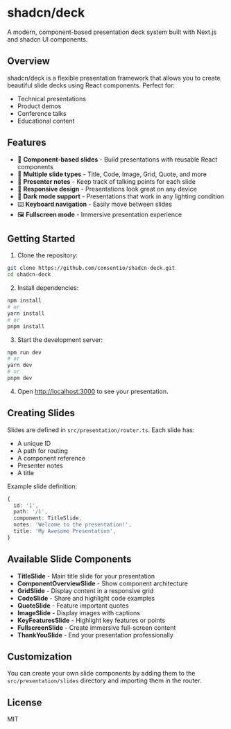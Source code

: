 # shadcn/deck

A modern, component-based presentation deck system built with Next.js and shadcn UI components.

## Overview

shadcn/deck is a flexible presentation framework that allows you to create beautiful slide decks using React components. Perfect for:

- Technical presentations
- Product demos
- Conference talks
- Educational content

## Features

- 🧩 **Component-based slides** - Build presentations with reusable React components
- 🎨 **Multiple slide types** - Title, Code, Image, Grid, Quote, and more
- 📝 **Presenter notes** - Keep track of talking points for each slide
- 📱 **Responsive design** - Presentations look great on any device
- 🌙 **Dark mode support** - Presentations that work in any lighting condition
- ⌨️ **Keyboard navigation** - Easily move between slides
- 🖼️ **Fullscreen mode** - Immersive presentation experience

## Getting Started

1. Clone the repository:

```bash
git clone https://github.com/consentio/shadcn-deck.git
cd shadcn-deck
```

2. Install dependencies:

```bash
npm install
# or
yarn install
# or
pnpm install
```

3. Start the development server:

```bash
npm run dev
# or
yarn dev
# or
pnpm dev
```

4. Open [http://localhost:3000](http://localhost:3000) to see your presentation.

## Creating Slides

Slides are defined in `src/presentation/router.ts`. Each slide has:

- A unique ID
- A path for routing
- A component reference
- Presenter notes
- A title

Example slide definition:

```typescript
{
  id: '1',
  path: '/1',
  component: TitleSlide,
  notes: 'Welcome to the presentation!',
  title: 'My Awesome Presentation',
}
```

## Available Slide Components

- **TitleSlide** - Main title slide for your presentation
- **ComponentOverviewSlide** - Show component architecture
- **GridSlide** - Display content in a responsive grid
- **CodeSlide** - Share and highlight code examples
- **QuoteSlide** - Feature important quotes
- **ImageSlide** - Display images with captions
- **KeyFeaturesSlide** - Highlight key features or points
- **FullscreenSlide** - Create immersive full-screen content
- **ThankYouSlide** - End your presentation professionally

## Customization

You can create your own slide components by adding them to the `src/presentation/slides` directory and importing them in the router.

## License

MIT
